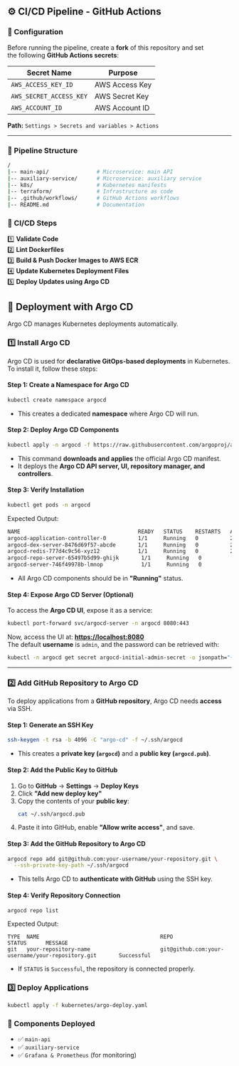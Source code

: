 ## ⚙️ CI/CD Pipeline - GitHub Actions

### **📌 Configuration**
Before running the pipeline, create a **fork** of this repository and set  
the following **GitHub Actions secrets**:

| Secret Name | Purpose |
|-------------|---------|
| `AWS_ACCESS_KEY_ID` | AWS Access Key |
| `AWS_SECRET_ACCESS_KEY` | AWS Secret Key |
| `AWS_ACCOUNT_ID` | AWS Account ID |

**Path:** `Settings > Secrets and variables > Actions`

---

### **📌 Pipeline Structure**
```sh
/
|-- main-api/               # Microservice: main API
|-- auxiliary-service/      # Microservice: auxiliary service
|-- k8s/                    # Kubernetes manifests
|-- terraform/              # Infrastructure as code
|-- .github/workflows/      # GitHub Actions workflows
|-- README.md               # Documentation
```

### **📌 CI/CD Steps**
1️⃣ **Validate Code**  
2️⃣ **Lint Dockerfiles**  
3️⃣ **Build & Push Docker Images to AWS ECR**  
4️⃣ **Update Kubernetes Deployment Files**  
5️⃣ **Deploy Updates using Argo CD**  

## 🚢 Deployment with Argo CD

Argo CD manages Kubernetes deployments automatically.

### **1️⃣ Install Argo CD**

Argo CD is used for **declarative GitOps-based deployments** in Kubernetes.  
To install it, follow these steps:

#### **Step 1: Create a Namespace for Argo CD**
```sh
kubectl create namespace argocd
```
- This creates a dedicated **namespace** where Argo CD will run.

#### **Step 2: Deploy Argo CD Components**
```sh
kubectl apply -n argocd -f https://raw.githubusercontent.com/argoproj/argo-cd/stable/manifests/install.yaml
```
- This command **downloads and applies** the official Argo CD manifest.
- It deploys the **Argo CD API server, UI, repository manager, and controllers**.

#### **Step 3: Verify Installation**
```sh
kubectl get pods -n argocd
```
Expected Output:
```sh
NAME                                     READY   STATUS    RESTARTS   AGE
argocd-application-controller-0          1/1     Running   0          2m
argocd-dex-server-8476d69f57-abcde       1/1     Running   0          2m
argocd-redis-777d4c9c56-xyz12            1/1     Running   0          2m
argocd-repo-server-65497b5d99-ghijk       1/1     Running   0          2m
argocd-server-746f49978b-lmnop            1/1     Running   0          2m
```
- All Argo CD components should be in **"Running"** status.

#### **Step 4: Expose Argo CD Server (Optional)**
To access the **Argo CD UI**, expose it as a service:
```sh
kubectl port-forward svc/argocd-server -n argocd 8080:443
```
Now, access the UI at: **[https://localhost:8080](https://localhost:8080)**  
The default **username** is `admin`, and the password can be retrieved with:

```sh
kubectl -n argocd get secret argocd-initial-admin-secret -o jsonpath="{.data.password}" | base64 -d
```

---

### **2️⃣ Add GitHub Repository to Argo CD**

To deploy applications from a **GitHub repository**, Argo CD needs **access** via SSH.

#### **Step 1: Generate an SSH Key**
```sh
ssh-keygen -t rsa -b 4096 -C "argo-cd" -f ~/.ssh/argocd
```
- This creates a **private key (`argocd`)** and a **public key (`argocd.pub`)**.

#### **Step 2: Add the Public Key to GitHub**
1. Go to **GitHub** → **Settings** → **Deploy Keys**  
2. Click **"Add new deploy key"**
3. Copy the contents of your **public key**:
   ```sh
   cat ~/.ssh/argocd.pub
   ```
4. Paste it into GitHub, enable **"Allow write access"**, and save.

#### **Step 3: Add the GitHub Repository to Argo CD**
```sh
argocd repo add git@github.com:your-username/your-repository.git \
  --ssh-private-key-path ~/.ssh/argocd
```
- This tells Argo CD to **authenticate with GitHub** using the SSH key.

#### **Step 4: Verify Repository Connection**
```sh
argocd repo list
```
Expected Output:
```
TYPE  NAME                                      REPO                                                   STATUS      MESSAGE
git   your-repository-name                      git@github.com:your-username/your-repository.git       Successful  
```
- If `STATUS` is `Successful`, the repository is connected properly.



### **3️⃣ Deploy Applications**
```sh
kubectl apply -f kubernetes/argo-deploy.yaml
```

### **📌 Components Deployed**
- ✅ `main-api`
- ✅ `auxiliary-service`
- ✅ `Grafana & Prometheus` (for monitoring)